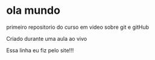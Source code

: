 # ola mundo
 primeiro repositorio do curso em video sobre git e gitHub

 Criado durante uma aula ao vivo
 
 Essa linha eu fiz pelo site!!!
